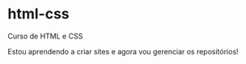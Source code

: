 # html-css
 Curso de HTML e CSS

Estou aprendendo a criar sites e agora vou gerenciar os repositórios!